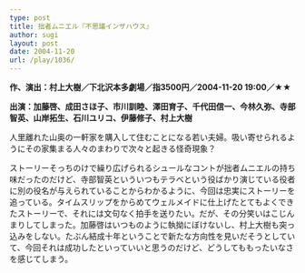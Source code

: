 ```yaml
---
type: post
title: 拙者ムニエル『不思議インザハウス』
author: sugi
layout: post
date: 2004-11-20
url: /play/1036/
---
```

**作、演出：村上大樹／下北沢本多劇場／指3500円／2004-11-20 19:00／★★**

**出演：加藤啓、成田さほ子、市川訓睦、澤田育子、千代田信一、今林久弥、寺部智英、山岸拓生、石川ユリコ、伊藤修子、村上大樹**

人里離れた山奥の一軒家を購入して住むことになる若い夫婦。吸い寄せられるようにその家集まる人々のまわりで次々と起きる怪奇現象？

ストーリーそっちのけで繰り広げられるシュールなコントが拙者ムニエルの持ち味だったのだけど、寺部智英といういつもテラベという役ばかり演じている役者に別の役名が与えられていることからわかるように、今回は忠実にストーリーを追っている。タイムスリップをからめてウェルメイドに仕上げたとてもよくできたストーリーで、それには文句なく拍手を送りたい。だが、その分笑いはこじんまりしてしまった。加藤啓はいつものように執拗にぼけないし、村上大樹も突っ込みをしない。たぶん結成十年ということで新たな方向性を見いだそうとしていて、今回それは成功したといっていいと思うのだけど、どうしてももったいなさを感じてしまう。
